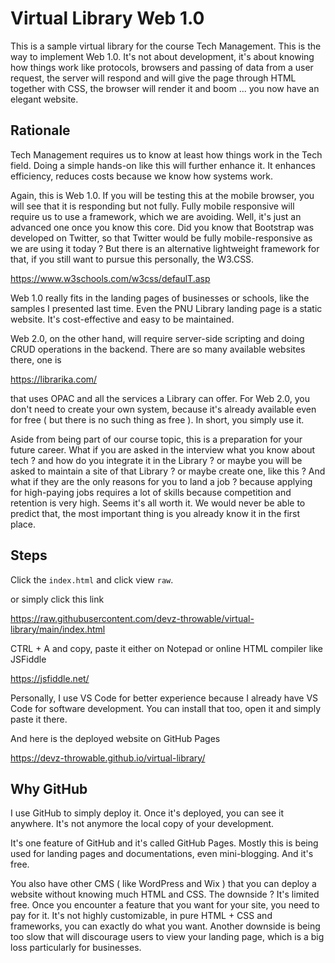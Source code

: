 # Virtual Library Web 1.0
This is a sample virtual library for the course 
Tech Management. This is the way to implement
Web 1.0. It's not about development, it's
about knowing how things work like
protocols, browsers and passing of data
from a user request, the server will respond
and will give the page through HTML together
with CSS, the browser will render it
and boom ... you now have an elegant website.

## Rationale
Tech Management requires us to know at least 
how things work in the Tech field. 
Doing a simple hands-on like
this will further enhance it. It enhances
efficiency, reduces costs because we know
how systems work. 

Again, this is Web 1.0. If you will be testing
this at the mobile browser, you will see
that it is responding but not fully. Fully
mobile responsive will require us to use a
framework, which we are avoiding. Well, it's
just an advanced one once you know this core.
Did you know that Bootstrap was developed
on Twitter, so that Twitter would be 
fully mobile-responsive as we are using it 
today ? But there is an alternative lightweight
framework for that, if you still want to pursue
this personally, the W3.CSS.

https://www.w3schools.com/w3css/defaulT.asp

Web 1.0 really fits in the landing pages
of businesses or schools, like the samples
I presented last time. Even the PNU Library
landing page is a static website. It's cost-effective
and easy to be maintained.

Web 2.0, on the other hand, will require
server-side scripting and doing CRUD
operations in the backend.
There are so many available websites there, 
one is 

https://librarika.com/

that uses OPAC and all the services a Library
can offer. For Web 2.0, you don't need to 
create your own system, because it's already
available even for free ( but there is no
such thing as free ). In short, you simply
use it.

Aside from being part of our course topic,
this is a preparation for your future career.
What if you are asked in the interview
what you know about tech ? and how do you
integrate it in the Library ? or maybe
you will be asked to maintain a site of that
Library ? or maybe create one, like this ?
And what if they are the only reasons 
for you to land a job ? because applying for
high-paying jobs requires a lot of skills
because competition and retention is very high.
Seems it's all worth it.
We would never be able to predict that, 
the most important thing is you already know
it in the first place.

## Steps
Click the `index.html` and click view `raw`.

or simply click this link

<https://raw.githubusercontent.com/devz-throwable/virtual-library/main/index.html>

CTRL + A and copy, paste it either on Notepad
or online HTML compiler like JSFiddle

https://jsfiddle.net/

Personally, I use VS Code for better experience
because I already have VS Code for software development.
You can install that too, open it and simply paste it there.

And here is the deployed website on GitHub Pages

<https://devz-throwable.github.io/virtual-library/>

## Why GitHub
I use GitHub to simply deploy it. Once it's deployed,
you can see it anywhere. It's not anymore the local copy
of your development. 

It's one feature of GitHub and it's called GitHub Pages.
Mostly this is being used for landing pages and documentations,
even mini-blogging. And it's free. 

You also have other CMS ( like WordPress and Wix ) 
that you can deploy a website
without knowing much HTML and CSS. The downside ? 
It's limited free. Once you encounter a feature that you 
want for your site, you need to pay for it. It's not
highly customizable, in pure HTML + CSS and frameworks,
you can exactly do what you want. Another downside is being
too slow that will discourage users to view your landing
page, which is a big loss particularly for businesses.
